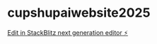 # cupshupaiwebsite2025

[Edit in StackBlitz next generation editor ⚡️](https://stackblitz.com/~/github.com/Sid3106/cupshupaiwebsite2025)